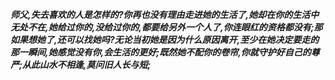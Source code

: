 ***师父,失去喜欢的人是怎样的?你再也没有理由走进她的生活了,她却在你的生活中无处不在,她给过你的,没给过你的,都要给另外一个人了,你连眼红的资格都没有;那如果想她了,还可以找她吗?无论当初她是因为什么原因离开,至少在她决定要走的那一瞬间,她感觉没有你,会生活的更好;既然她不配你的卷帘,你就守护好自己的尊严;从此山水不相逢,莫问旧人长与短;***